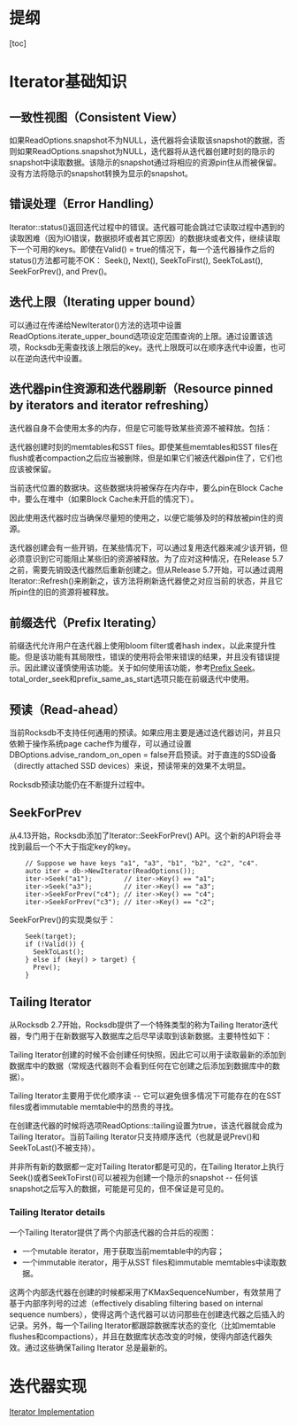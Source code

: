 # 提纲
[toc]

# Iterator基础知识
## 一致性视图（Consistent View）

如果ReadOptions.snapshot不为NULL，迭代器将会读取该snapshot的数据，否则如果ReadOptions.snapshot为NULL，迭代器将从迭代器创建时刻的隐示的snapshot中读取数据。该隐示的snapshot通过将相应的资源pin住从而被保留。没有方法将隐示的snapshot转换为显示的snapshot。

## 错误处理（Error Handling）

Iterator::status()返回迭代过程中的错误。迭代器可能会跳过它读取过程中遇到的读取困难（因为IO错误，数据损坏或者其它原因）的数据块或者文件，继续读取下一个可用的keys。即使在Valid() = true的情况下，每一个迭代器操作之后的status()方法都可能不OK： Seek(), Next(), SeekToFirst(), SeekToLast(), SeekForPrev(), and Prev()。

## 迭代上限（Iterating upper bound）

可以通过在传递给NewIterator()方法的选项中设置ReadOptions.iterate_upper_bound选项设定范围查询的上限。通过设置该选项，Rocksdb无需查找该上限后的key。迭代上限既可以在顺序迭代中设置，也可以在逆向迭代中设置。

## 迭代器pin住资源和迭代器刷新（Resource pinned by iterators and iterator refreshing）

迭代器自身不会使用太多的内存，但是它可能导致某些资源不被释放。包括：

迭代器创建时刻的memtables和SST files。即使某些memtables和SST files在flush或者compaction之后应当被删除，但是如果它们被迭代器pin住了，它们也应该被保留。

当前迭代位置的数据块。这些数据块将被保存在内存中，要么pin在Block Cache中，要么在堆中（如果Block Cache未开启的情况下）。

因此使用迭代器时应当确保尽量短的使用之，以便它能够及时的释放被pin住的资源。

迭代器创建会有一些开销，在某些情况下，可以通过复用迭代器来减少该开销，但必须意识到它可能阻止某些旧的资源被释放。为了应对这种情况，在Release 5.7之前，需要先销毁迭代器然后重新创建之。但从Release 5.7开始，可以通过调用Iterator::Refresh()来刷新之，该方法将刷新迭代器使之对应当前的状态，并且它所pin住的旧的资源将被释放。

## 前缀迭代（Prefix Iterating）

前缀迭代允许用户在迭代器上使用bloom filter或者hash index，以此来提升性能。但是该功能有其局限性，错误的使用将会带来错误的结果，并且没有错误提示。因此建议谨慎使用该功能。关于如何使用该功能，参考[Prefix Seek](https://github.com/facebook/rocksdb/wiki/Prefix-Seek-API-Changes)。total_order_seek和prefix_same_as_start选项只能在前缀迭代中使用。

## 预读（Read-ahead）

当前Rocksdb不支持任何通用的预读。如果应用主要是通过迭代器访问，并且只依赖于操作系统page cache作为缓存，可以通过设置DBOptions.advise_random_on_open = false开启预读。对于直连的SSD设备（directly attached SSD devices）来说，预读带来的效果不太明显。

Rocksdb预读功能仍在不断提升过程中。

## SeekForPrev

从4.13开始，Rocksdb添加了Iterator::SeekForPrev() API。这个新的API将会寻找到最后一个不大于指定key的key。
```
    // Suppose we have keys "a1", "a3", "b1", "b2", "c2", "c4".
    auto iter = db->NewIterator(ReadOptions());
    iter->Seek("a1");        // iter->Key() == "a1";
    iter->Seek("a3");        // iter->Key() == "a3";
    iter->SeekForPrev("c4"); // iter->Key() == "c4";
    iter->SeekForPrev("c3"); // iter->Key() == "c2";
```

SeekForPrev()的实现类似于：
```    
    Seek(target); 
    if (!Valid()) {
      SeekToLast();
    } else if (key() > target) { 
      Prev(); 
    }
```

## Tailing Iterator
从Rocksdb 2.7开始，Rocksdb提供了一个特殊类型的称为Tailing Iterator迭代器，专门用于在新数据写入数据库之后尽早读取到该新数据。主要特性如下：

Tailing Iterator创建的时候不会创建任何快照，因此它可以用于读取最新的添加到数据库中的数据（常规迭代器则不会看到任何在它创建之后添加到数据库中的数据）。

Tailing Iterator主要用于优化顺序读 -- 它可以避免很多情况下可能存在的在SST files或者immutable memtable中的昂贵的寻找。

在创建迭代器的时候将选项ReadOptions::tailing设置为true，该迭代器就会成为Tailing Iterator。当前Tailing Iterator只支持顺序迭代（也就是说Prev()和SeekToLast()不被支持）。

并非所有新的数据都一定对Tailing Iterator都是可见的，在Tailing Iterator上执行Seek()或者SeekToFirst()可以被视为创建一个隐示的snapshot -- 任何该snapshot之后写入的数据，可能是可见的，但不保证是可见的。

### Tailing Iterator details

一个Tailing Iterator提供了两个内部迭代器的合并后的视图：
- 一个mutable iterator，用于获取当前memtable中的内容；
- 一个immutable iterator，用于从SST files和immutable memtables中读取数据。

这两个内部迭代器在创建的时候都采用了KMaxSequenceNumber，有效禁用了基于内部序列号的过滤（effectively disabling filtering based on internal sequence numbers），使得这两个迭代器可以访问那些在创建迭代器之后插入的记录。另外，每一个Tailing Iterator都跟踪数据库状态的变化（比如memtable flushes和compactions），并且在数据库状态改变的时候，使得内部迭代器失效。通过这些确保Tailing Iterator 总是最新的。

# 迭代器实现
[Iterator Implementation](https://github.com/facebook/rocksdb/wiki/Iterator-Implementation)